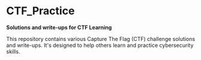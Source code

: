 # CTF_Practice

**Solutions and write-ups for CTF Learning**

This repository contains various Capture The Flag (CTF) challenge solutions and write-ups. It's designed to help others learn and practice cybersecurity skills.
